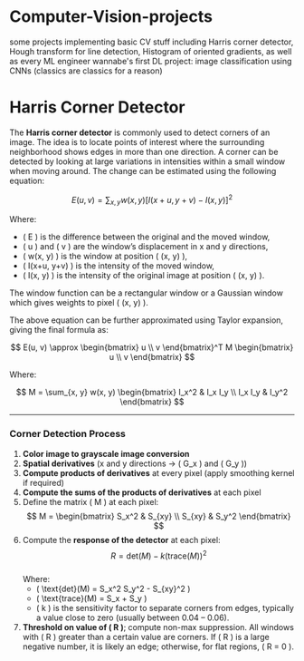 # Computer-Vision-projects
some projects implementing basic CV stuff including Harris corner detector, Hough transform for line detection, Histogram of oriented gradients, as well as every ML engineer wannabe's first DL project: image classification using CNNs (classics are classics for a reason)

# Harris Corner Detector
The **Harris corner detector** is commonly used to detect corners of an image. The idea is to locate points of interest where the surrounding neighborhood shows edges in more than one direction. A corner can be detected by looking at large variations in intensities within a small window when moving around. The change can be estimated using the following equation:

$$ E(u, v) = \sum_{x, y} w(x, y) [I(x + u, y + v) - I(x, y)]^2 $$


Where:  
- \( E \) is the difference between the original and the moved window,  
- \( u \) and \( v \) are the window’s displacement in x and y directions,  
- \( w(x, y) \) is the window at position \( (x, y) \),  
- \( I(x+u, y+v) \) is the intensity of the moved window,  
- \( I(x, y) \) is the intensity of the original image at position \( (x, y) \).  

The window function can be a rectangular window or a Gaussian window which gives weights to pixel \( (x, y) \). 

The above equation can be further approximated using Taylor expansion, giving the final formula as:

$$ E(u, v) \approx \begin{bmatrix} u \\ v \end{bmatrix}^T M \begin{bmatrix} u \\ v \end{bmatrix} $$

Where:  

$$ M = \sum_{x, y} w(x, y) \begin{bmatrix} I_x^2 & I_x I_y \\ I_x I_y & I_y^2 \end{bmatrix} $$

---

### Corner Detection Process

1. **Color image to grayscale image conversion**  
2. **Spatial derivatives** (x and y directions → \( G_x \) and \( G_y \))  
3. **Compute products of derivatives** at every pixel (apply smoothing kernel if required)  
4. **Compute the sums of the products of derivatives** at each pixel  
5. Define the matrix \( M \) at each pixel:  
   $$ M = \begin{bmatrix} S_x^2 & S_{xy} \\ S_{xy} & S_y^2 \end{bmatrix} $$  
6. Compute the **response of the detector** at each pixel:  
   $$ R = \text{det}(M) - k (\text{trace}(M))^2 $$  
   Where:  
   - \( \text{det}(M) = S_x^2 S_y^2 - S_{xy}^2 \)  
   - \( \text{trace}(M) = S_x + S_y \)  
   - \( k \) is the sensitivity factor to separate corners from edges, typically a value close to zero (usually between 0.04 – 0.06).  
7. **Threshold on value of \( R \)**; compute non-max suppression. All windows with \( R \) greater than a certain value are corners. If \( R \) is a large negative number, it is likely an edge; otherwise, for flat regions, \( R = 0 \).
